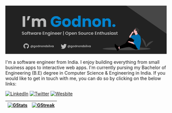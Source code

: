 ![Profile Banner](./github-banner.jpg)

I'm a software engineer from India. I enjoy building everything from small business apps to interactive web apps. I'm currently pursing my Bachelor of Engineering (B.E) degree in Computer Science & Engineering in India. If you would like to get in touch with me, you can do so by clicking on the below links:

[![LinkedIn](https://img.shields.io/badge/LinkedIn-GodnonDsilva-informational?style=for-the-badge&logo=linkedin&logoColor=eeeeee)](https://www.linkedin.com/in/godnon-dsilva)
[![Twitter](https://img.shields.io/badge/Twitter-GodnonDsilva-informational?style=for-the-badge&logo=twitter&logoColor=eeeeee)](https://twitter.com/godnondsilva)
[![Wesbite](https://img.shields.io/badge/Website-godnondsilva.vercel.app-informational?style=for-the-badge&logo=slashdot&logoColor=eeeeee)](https://godnondsilva.vercel.app)

| [![GStats](https://github-readme-stats.vercel.app/api?username=godnondsilva&count_private=true&show_icons=true&theme=github_dark&bg_color=222222)](https://github.com/godnondsilva) | [![GStreak](https://github-readme-streak-stats.herokuapp.com/?user=godnondsilva&theme=github-dark-blue&background=222222)](https://github.com/godnondsilva) | 
|-|-|
